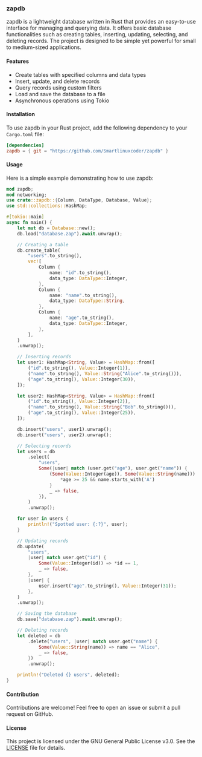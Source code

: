 ### zapdb

zapdb is a lightweight database written in Rust that provides an easy-to-use interface for managing and querying data. It offers basic database functionalities such as creating tables, inserting, updating, selecting, and deleting records. The project is designed to be simple yet powerful for small to medium-sized applications.

#### Features

- Create tables with specified columns and data types
- Insert, update, and delete records
- Query records using custom filters
- Load and save the database to a file
- Asynchronous operations using Tokio

#### Installation

To use zapdb in your Rust project, add the following dependency to your `Cargo.toml` file:

```toml
[dependencies]
zapdb = { git = "https://github.com/Smartlinuxcoder/zapdb" }
```

#### Usage

Here is a simple example demonstrating how to use zapdb:

```rust
mod zapdb;
mod networking;
use crate::zapdb::{Column, DataType, Database, Value};
use std::collections::HashMap;

#[tokio::main]
async fn main() {
    let mut db = Database::new();
    db.load("database.zap").await.unwrap();

    // Creating a table
    db.create_table(
        "users".to_string(),
        vec![
            Column {
                name: "id".to_string(),
                data_type: DataType::Integer,
            },
            Column {
                name: "name".to_string(),
                data_type: DataType::String,
            },
            Column {
                name: "age".to_string(),
                data_type: DataType::Integer,
            },
        ],
    )
    .unwrap();

    // Inserting records
    let user1: HashMap<String, Value> = HashMap::from([
        ("id".to_string(), Value::Integer(1)),
        ("name".to_string(), Value::String("Alice".to_string())),
        ("age".to_string(), Value::Integer(30)),
    ]);

    let user2: HashMap<String, Value> = HashMap::from([
        ("id".to_string(), Value::Integer(2)),
        ("name".to_string(), Value::String("Bob".to_string())),
        ("age".to_string(), Value::Integer(25)),
    ]);

    db.insert("users", user1).unwrap();
    db.insert("users", user2).unwrap();

    // Selecting records
    let users = db
        .select(
            "users",
            Some(|user| match (user.get("age"), user.get("name")) {
                (Some(Value::Integer(age)), Some(Value::String(name))) => {
                    *age >= 25 && name.starts_with('A')
                }
                _ => false,
            }),
        )
        .unwrap(); 

    for user in users {
        println!("Spotted user: {:?}", user);
    }

    // Updating records
    db.update(
        "users",
        |user| match user.get("id") {
            Some(Value::Integer(id)) => *id == 1,
            _ => false,
        },
        |user| {
            user.insert("age".to_string(), Value::Integer(31));
        },
    )
    .unwrap();

    // Saving the database
    db.save("database.zap").await.unwrap();

    // Deleting records
    let deleted = db
        .delete("users", |user| match user.get("name") {
            Some(Value::String(name)) => name == "Alice",
            _ => false,
        })
        .unwrap();

    println!("Deleted {} users", deleted);
}
```

#### Contribution

Contributions are welcome! Feel free to open an issue or submit a pull request on GitHub.

#### License

This project is licensed under the GNU General Public License v3.0. See the [LICENSE](https://github.com/Smartlinuxcoder/zapdb/blob/main/LICENSE) file for details.

